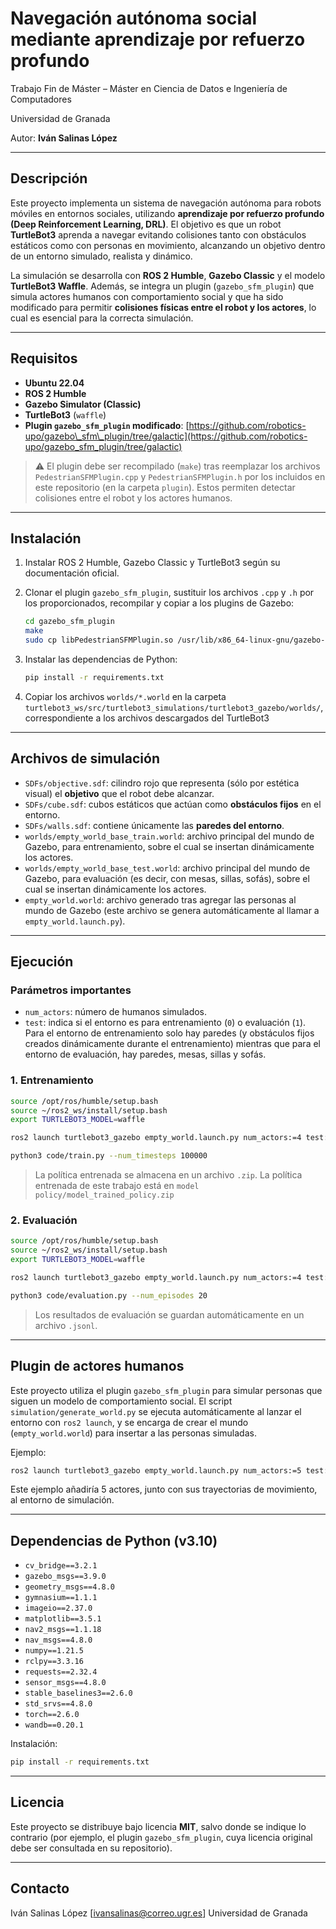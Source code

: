 # Navegación autónoma social mediante aprendizaje por refuerzo profundo

Trabajo Fin de Máster – Máster en Ciencia de Datos e Ingeniería de Computadores

Universidad de Granada

Autor: **Iván Salinas López**

---

## Descripción

Este proyecto implementa un sistema de navegación autónoma para robots móviles en entornos sociales, utilizando **aprendizaje por refuerzo profundo (Deep Reinforcement Learning, DRL)**. El objetivo es que un robot **TurtleBot3** aprenda a navegar evitando colisiones tanto con obstáculos estáticos como con personas en movimiento, alcanzando un objetivo dentro de un entorno simulado, realista y dinámico.

La simulación se desarrolla con **ROS 2 Humble**, **Gazebo Classic** y el modelo **TurtleBot3 Waffle**. Además, se integra un plugin (`gazebo_sfm_plugin`) que simula actores humanos con comportamiento social y que ha sido modificado para permitir **colisiones físicas entre el robot y los actores**, lo cual es esencial para la correcta simulación.

---

## Requisitos

* **Ubuntu 22.04**
* **ROS 2 Humble**
* **Gazebo Simulator (Classic)**
* **TurtleBot3** (`waffle`)
* **Plugin `gazebo_sfm_plugin` modificado**:
  [https://github.com/robotics-upo/gazebo\_sfm\_plugin/tree/galactic](https://github.com/robotics-upo/gazebo_sfm_plugin/tree/galactic)

> ⚠️ El plugin debe ser recompilado (`make`) tras reemplazar los archivos `PedestrianSFMPlugin.cpp` y `PedestrianSFMPlugin.h` por los incluidos en este repositorio (en la carpeta `plugin`). Estos permiten detectar colisiones entre el robot y los actores humanos.

---

## Instalación

1. Instalar ROS 2 Humble, Gazebo Classic y TurtleBot3 según su documentación oficial.
2. Clonar el plugin `gazebo_sfm_plugin`, sustituir los archivos `.cpp` y `.h` por los proporcionados, recompilar y copiar a los plugins de Gazebo:

   ```bash
   cd gazebo_sfm_plugin
   make
   sudo cp libPedestrianSFMPlugin.so /usr/lib/x86_64-linux-gnu/gazebo-11/plugins/
   ```
3. Instalar las dependencias de Python:

   ```bash
   pip install -r requirements.txt
   ```
4. Copiar los archivos `worlds/*.world` en la carpeta `turtlebot3_ws/src/turtlebot3_simulations/turtlebot3_gazebo/worlds/`, correspondiente a los archivos descargados del TurtleBot3

---

## Archivos de simulación

* `SDFs/objective.sdf`: cilindro rojo que representa (sólo por estética visual) el **objetivo** que el robot debe alcanzar.
* `SDFs/cube.sdf`: cubos estáticos que actúan como **obstáculos fijos** en el entorno.
* `SDFs/walls.sdf`: contiene únicamente las **paredes del entorno**.
* `worlds/empty_world_base_train.world`: archivo principal del mundo de Gazebo, para entrenamiento, sobre el cual se insertan dinámicamente los actores.
* `worlds/empty_world_base_test.world`: archivo principal del mundo de Gazebo, para evaluación (es decir, con mesas, sillas, sofás), sobre el cual se insertan dinámicamente los actores.
* `empty_world.world`: archivo generado tras agregar las personas al mundo de Gazebo (este archivo se genera automáticamente al llamar a `empty_world.launch.py`).

---

## Ejecución

### Parámetros importantes

* `num_actors`: número de humanos simulados.
* `test`: indica si el entorno es para entrenamiento (`0`) o evaluación (`1`). Para el entorno de entrenamiento solo hay paredes (y obstáculos fijos creados dinámicamente durante el entrenamiento) mientras que para el entorno de evaluación, hay paredes, mesas, sillas y sofás.

### 1. Entrenamiento

```bash
source /opt/ros/humble/setup.bash
source ~/ros2_ws/install/setup.bash
export TURTLEBOT3_MODEL=waffle

ros2 launch turtlebot3_gazebo empty_world.launch.py num_actors:=4 test:=0

python3 code/train.py --num_timesteps 100000
```

> La política entrenada se almacena en un archivo `.zip`. La política entrenada de este trabajo está en `model policy/model_trained_policy.zip`

### 2. Evaluación

```bash
source /opt/ros/humble/setup.bash
source ~/ros2_ws/install/setup.bash
export TURTLEBOT3_MODEL=waffle

ros2 launch turtlebot3_gazebo empty_world.launch.py num_actors:=4 test:=1

python3 code/evaluation.py --num_episodes 20
```

> Los resultados de evaluación se guardan automáticamente en un archivo `.jsonl`.

---

## Plugin de actores humanos

Este proyecto utiliza el plugin `gazebo_sfm_plugin` para simular personas que siguen un modelo de comportamiento social. El script `simulation/generate_world.py` se ejecuta automáticamente al lanzar el entorno con `ros2 launch`, y se encarga de crear el mundo (`empty_world.world`) para insertar a las personas simuladas.

Ejemplo:

```bash
ros2 launch turtlebot3_gazebo empty_world.launch.py num_actors:=5 test:=0
```

Este ejemplo añadiría 5 actores, junto con sus trayectorias de movimiento, al entorno de simulación.

---

## Dependencias de Python (v3.10)

* `cv_bridge==3.2.1`
* `gazebo_msgs==3.9.0`
* `geometry_msgs==4.8.0`
* `gymnasium==1.1.1`
* `imageio==2.37.0`
* `matplotlib==3.5.1`
* `nav2_msgs==1.1.18`
* `nav_msgs==4.8.0`
* `numpy==1.21.5`
* `rclpy==3.3.16`
* `requests==2.32.4`
* `sensor_msgs==4.8.0`
* `stable_baselines3==2.6.0`
* `std_srvs==4.8.0`
* `torch==2.6.0`
* `wandb==0.20.1`

Instalación:

```bash
pip install -r requirements.txt
```

---

## Licencia

Este proyecto se distribuye bajo licencia **MIT**, salvo donde se indique lo contrario (por ejemplo, el plugin `gazebo_sfm_plugin`, cuya licencia original debe ser consultada en su repositorio).

---

## Contacto

Iván Salinas López
\[[ivansalinas@correo.ugr.es](mailto:ivansalinas@correo.ugr.es)]
Universidad de Granada